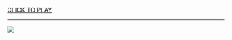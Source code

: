 
<a href="https://premium76.site?title=social_studies_games_unblocked&ref=13M">CLICK TO PLAY</a></h3>
<hr>

<a href="https://premium76.site?title=social_studies_games_unblocked&ref=13M"><img src="https://clearcache.store/games.png"></a>


